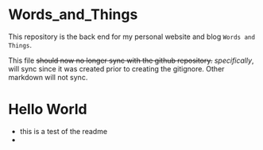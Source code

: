 # Words_and_Things
This repository is the back end for my personal website and blog `Words and Things`.

This file ~~should now no longer sync with the github repository.~~ _specifically_, will sync since it was created prior to creating the gitignore. Other markdown will not sync.

# Hello World

- this is a test of the readme
- 

